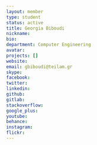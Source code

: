 ```yaml
---
layout: member
type: student
status: active
title: Georgia Biboudi
nickname:
bio:
department: Computer Engineering
avatar:
projects: []
website:
email: gbiboudi@teilam.gr
skype:
facebook:
twitter:
linkedin:
github:
gitlab:
stackoverflow:
google_plus:
youtube:
behance:
instagram:
flickr:
---
```

